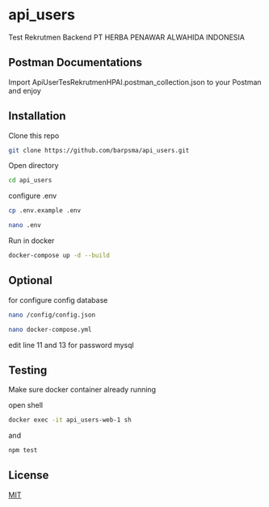 # api_users

Test Rekrutmen Backend PT HERBA PENAWAR ALWAHIDA INDONESIA

## Postman Documentations

Import ApiUserTesRekrutmenHPAI.postman_collection.json to your Postman and enjoy

## Installation

Clone this repo

```bash
git clone https://github.com/barpsma/api_users.git
```

Open directory

```bash
cd api_users
```

configure .env

```bash
cp .env.example .env
```

```bash
nano .env
```

Run in docker

```bash
docker-compose up -d --build
```

## Optional

for configure config database

```bash
nano /config/config.json
```

```bash
nano docker-compose.yml
```

edit line 11 and 13 for password mysql

## Testing

Make sure docker container already running

open shell

```bash
docker exec -it api_users-web-1 sh
```

and

```bash
npm test
```

## License

[MIT](https://choosealicense.com/licenses/mit/)

